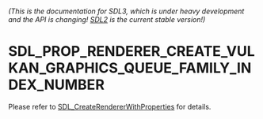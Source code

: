 ###### (This is the documentation for SDL3, which is under heavy development and the API is changing! [SDL2](https://wiki.libsdl.org/SDL2/) is the current stable version!)
# SDL_PROP_RENDERER_CREATE_VULKAN_GRAPHICS_QUEUE_FAMILY_INDEX_NUMBER

Please refer to [SDL_CreateRendererWithProperties](SDL_CreateRendererWithProperties) for details.

